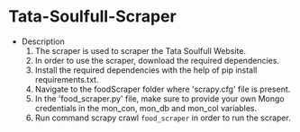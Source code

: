 # Tata-Soulfull-Scraper

- Description
  1. The scraper is used to scraper the Tata Soulfull Website.
  2. In order to use the scraper, download the required dependencies.
  3. Install the required dependencies with the help of pip install requirements.txt.
  4. Navigate to the foodScraper folder where 'scrapy.cfg' file is present.
  5. In the 'food_scraper.py' file, make sure to provide your own Mongo credentials in the mon_con, mon_db and mon_col variables.
  6. Run command scrapy crawl `food_scraper` in order to run the scraper.
